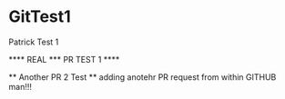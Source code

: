 GitTest1
========

Patrick Test 1

**** REAL *** PR TEST 1 ****


** Another PR 2 Test **
adding anotehr PR request from within GITHUB man!!!

